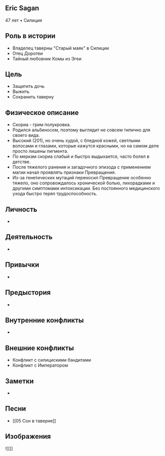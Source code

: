 ## Eric Sagan

47 лет • Силиция

## Роль в истории

* Владелец таверны "Старый маяк" в Силиции
* Отец Доротеи
* Тайный любовник Комы из Эгеи

## Цель

* Защитить дочь
* Выжить
* Сохранить таверну

## Физическое описание

* Скориа - грим полукровка.
* Родился альбиносом, поэтому выглядит не совсем типично для своего вида.
* Высокий (201), но очень худой, с бледной кожей, светлыми волосами и глазами, которые кажутся красными, но на самом деле просто лишены пигмента.
* По меркам скориа слабый и быстро выдыхается, часто болел в детстве.
* После тяжелого ранения и загадочного эпизода с применением магии начал проявлять признаки Превращения.
* Из-за генетических мутаций переносил Превращение особенно тяжело, оно сопровождалось хронической болью, лихорадками и другими симптомами интоксикации. Без постоянного медицинского ухода быстро терял трудоспособность.

## Личность

* 

## Деятельность

* 

## Привычки

* 

## Предыстория

* 

## Внутренние конфликты

* 

## Внешние конфликты

* Конфликт с силицискими бандитами
* Конфликт с Императором

## Заметки

* 

## Песни

* [[05 Сон в таверне]]

## Изображения

![[]]

